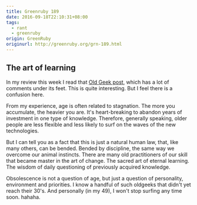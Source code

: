 ```yaml
---
title: Greenruby 189
date: 2016-09-18T22:10:31+08:00
tags:
  - rant
  - greenruby
origin: GreenRuby
originurl: http://greenruby.org/grn-189.html
---
```

## The art of learning

In my review this week I read that [Old Geek post][oldgeek], which has a lot
of comments under its feet. This is quite interesting. But I feel there is a
confusion here.

From my experience, age is often related to stagnation. The more you
accumulate, the heavier you are. It's heart-breaking to abandon years of
investment in one type of knowledge. Therefore, generally speaking, older
people are less flexible and less likely to surf on the waves of the new
technologies.

But I can tell you as a fact that this is just a natural human law, that, like
many others, can be bended. Bended by discipline, the same way we overcome our
animal instincts. There are many old practitioners of our skill that became
master in the art of change. The sacred art of eternal learning. The wisdom of
daily questioning of previously acquired knowledge.

Obsolescence is not a question of age, but just a question of personality,
environment and priorities. I know a handful of such oldgeeks that didn't yet
reach their 30's. And personally (in my 49), I won't stop surfing any time
soon. hahaha.

[oldgeek]: https://www.tbray.org/ongoing/When/201x/2016/09/14/Old-Geek 

